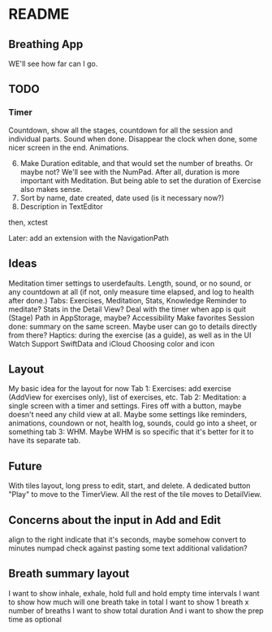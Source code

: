 #  README

## Breathing App
WE'll see how far can I go.


## TODO

### Timer
Countdown, show all the stages, countdown for all the session and individual parts.
Sound when done. Disappear the clock when done, some nicer screen in the end. Animations.

6. Make Duration editable, and that would set the number of breaths. Or maybe not? We'll see with the NumPad. After all, duration is more important with Meditation. But being able to set the duration of Exercise also makes sense.
7. Sort by name, date created, date used (is it necessary now?)
8. Description in TextEditor

then, xctest

Later: add an extension with the NavigationPath

## Ideas
Meditation timer settings to userdefaults. Length, sound, or no sound, or any countdown at all (if not, only measure time elapsed, and log to health after done.)
Tabs: Exercises, Meditation, Stats, Knowledge
Reminder to meditate?
Stats in the Detail View?
Deal with the timer when app is quit (Stage)
Path in AppStorage, maybe?
Accessibility
Make favorites
Session done: summary on the same screen. Maybe user can go to details directly from there?
Haptics: during the exercise (as a guide), as well as in the UI
Watch Support
SwiftData and iCloud
Choosing color and icon

## Layout

My basic idea for the layout for now
Tab 1: Exercises: add exercise (AddView for exercises only), list of exercises, etc.
Tab 2: Meditation: a single screen with a timer and settings. Fires off with a button, maybe doesn't need any child view at all. Maybe some settings like reminders, animations, coundown or not, health log, sounds, could go into a sheet, or something
tab 3: WHM. Maybe WHM is so specific that it's better for it to have its separate tab.

## Future
With tiles layout, long press to edit, start, and delete. A dedicated button "Play" to move to the TimerView. All the rest of the tile moves to DetailView.

## Concerns about the input in Add and Edit
align to the right
indicate that it's seconds, maybe somehow convert to minutes
numpad
check against pasting some text
additional validation?

## Breath summary layout
I want to show inhale, exhale, hold full and hold empty time intervals
I want to show how much will one breath take in total
I want to show 1 breath x number of breaths
I want to show total duration
And i want to show the prep time as optional

